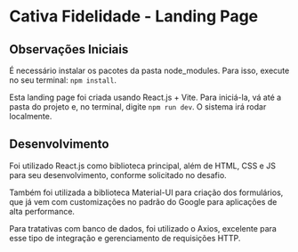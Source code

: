 <h1>Cativa Fidelidade - Landing Page</h1>

<h2>Observações Iniciais</h2>
<p>É necessário instalar os pacotes da pasta node_modules. Para isso, execute no seu terminal: <code>npm install</code>.</p>
<p>Esta landing page foi criada usando React.js + Vite. Para iniciá-la, vá até a pasta do projeto e, no terminal, digite <code>npm run dev</code>. O sistema irá rodar localmente.</p>

<h2>Desenvolvimento</h2>
<p>Foi utilizado React.js como biblioteca principal, além de HTML, CSS e JS para seu desenvolvimento, conforme solicitado no desafio.</p>
<p>Também foi utilizada a biblioteca Material-UI para criação dos formulários, que já vem com customizações no padrão do Google para aplicações de alta performance.</p>
<p>Para tratativas com banco de dados, foi utilizado o Axios, excelente para esse tipo de integração e gerenciamento de requisições HTTP.</p>
